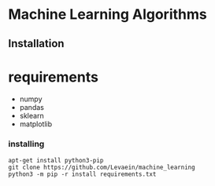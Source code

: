 # Machine Learning Algorithms

## Installation

# requirements
* numpy
* pandas
* sklearn
* matplotlib

### installing
```
apt-get install python3-pip
git clone https://github.com/Levaein/machine_learning
python3 -m pip -r install requirements.txt
```
